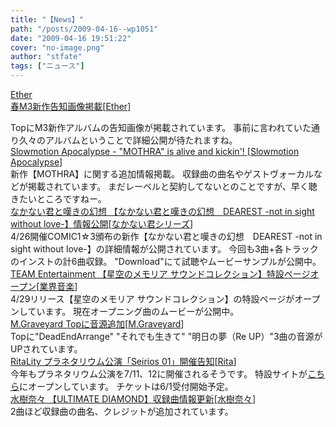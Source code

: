 ```yaml
---
title: "【News】"
path: "/posts/2009-04-16--wp1051"
date: "2009-04-16 19:51:22"
cover: "no-image.png"
author: "stfate"
tags: ["ニュース"]
---
```


<style type="text/css">
<!--
p {white-space: pre-wrap};
-->
</style>

<a class="topics" href="http://www.ether-music.com/" target="_blank">Ether 春M3新作告知画像掲載</a><span class="junre">[<a href="http://www.ether-music.com/" target="_blank">Ether</a>]</span>
<div class="news">TopにM3新作アルバムの告知画像が掲載されています。
事前に言われていた通り久々のアルバムということで詳細公開が待たれますね。</div>
<a class="topics" href="http://www.slowmotionapocalypse.com/en/default.asp" target="_blank">Slowmotion Apocalypse - "MOTHRA" is alive and kickin'! </a><span class="junre">[<a href="http://www.slowmotionapocalypse.com/en/default.asp" target="_blank">Slowmotion Apocalypse</a>]</span>
<div class="news">新作【MOTHRA】に関する追加情報掲載。
収録曲の曲名やゲストヴォーカルなどが掲載されています。
まだレーベルと契約してないとのことですが、早く聴きたいところですねー。</div>
<a class="topics" href="http://www.kawachi.zaq.ne.jp/dpenu801/higurashi/index.html" target="_blank">なかない君と嘆きの幻想 【なかない君と嘆きの幻想　DEAREST -not in sight without love-】情報公開</a><span class="junre">[<a href="http://www.kawachi.zaq.ne.jp/dpenu801/higurashi/index.html" target="_blank">なかない君シリーズ</a>]</span>
<div class="news">4/26開催COMIC1☆3頒布の新作【なかない君と嘆きの幻想　DEAREST -not in sight without love-】の詳細情報が公開されています。
今回も3曲+各トラックのインストの計6曲収録。
"Download"にて試聴やムービーサンプルが公開中。</div>
<a class="topics" href="http://www.team-e.co.jp/sp/archive/memoria.html" target="_blank">TEAM Entertainment 【星空のメモリア サウンドコレクション】特設ページオープン</a><span class="junre">[<a href="" target="_blank">業界音楽</a>]</span>
<div class="news">4/29リリース【星空のメモリア サウンドコレクション】の特設ページがオープンしています。
現在オープニング曲のムービーが公開中。</div>
<a class="topics" href="http://www.geocities.jp/iwamud/" target="_blank">M.Graveyard Topに音源追加</a><span class="junre">[<a href="http://www.geocities.jp/iwamud/" target="_blank">M.Graveyard</a>]</span>
<div class="news">Topに"DeadEndArrange" "それでも生きて" "明日の夢（Re UP）"3曲の音源がUPされています。</div>
<a class="topics" href="http://ritarita.jp/" target="_blank">RitaLity プラネタリウム公演「Seirios 01」開催告知</a><span class="junre">[<a href="http://ritarita.jp/" target="_blank">Rita</a>]</span>
<div class="news">今年もプラネタリウム公演を7/11、12に開催されるそうです。
特設サイトが<a href="http://seirios-rita.shaft-web.net/" target="_blank">こちら</a>にオープンしています。
チケットは6/1受付開始予定。</div>
<a class="topics" href="http://www.mizukinana.jp/" target="_blank">水樹奈々 【ULTIMATE DIAMOND】収録曲情報更新</a><span class="junre">[<a href="http://www.mizukinana.jp/" target="_blank">水樹奈々</a>]</span>
<div class="news">2曲ほど収録曲の曲名、クレジットが追加されています。</div>
